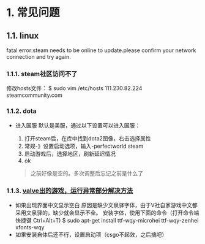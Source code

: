 # 1. 常见问题
## 1.1. linux
fatal error:steam needs to be online to update.please confirm your network connection and try again.

### 1.1.1. steam社区访问不了
修改hosts文件：
    $ sudo vim /etc/hosts
    111.230.82.224 steamcommunity.com

### 1.1.2. dota
* 进入国服
    默认是美服，通过以下设置可以进入国服：
    1. 打开steam后，在库中找到dota2图像，右击选择属性
    2. 常规-》设置启动选项，输入-perfectworld steam
    3. 启动游戏后，选择地区，刷新延迟情况
    4. ok

    > 之前好像是空的。多次调整后忘记之前是什么了

### 1.1.3. [valve出的游戏，运行异常部分解决方法](https://tieba.baidu.com/p/3595250077?red_tag=2446049247)
* 如果出现界面中文显示空白
    原因是缺少文泉驿字体，由于V社自家游戏中文都采用文泉驿的，缺少就会显示不全。
    安装字体，使用下面的命令（打开命令端快捷键 Ctrl+Alt+T)
    $ sudo apt-get install ttf-wqy-microhei ttf-wqy-zenhei xfonts-wqy
* 如果安装自体后还不行，设置启动项（csgo不起效，之后搞吧）